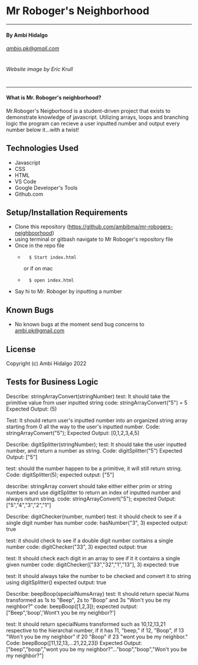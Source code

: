 # Mr Roboger's Neighborhood
---
#### By Ambi Hidalgo 
###### ambio.pk@gmail.com
#
###### Website image by Eric Krull

#
---

#### What is Mr. Roboger's neighborhood?
Mr.Roboger's Neigborhood is a student-driven project that exists to demonstrate knowledge of javascript. Utilizing arrays, loops and branching logic the program can recieve a user inputted number and output every number below it...with a twist! 

## Technologies Used

* Javascript
* CSS
* HTML
* VS Code
* Google Developer's Tools
* Github.com

## Setup/Installation Requirements

* Clone this repository (https://github.com/ambibma/mr-robogers-neighboorhood)
* using terminal or gitbash navigate to Mr Roboger's repository file
* Once in the repo file 
    *       $ Start index.html
        or if on mac
    *       $ open index.html
* Say hi to Mr. Roboger by inputting a number

## Known Bugs

* No known bugs at the moment
send bug concerns to ambi.pk@gmail.com

## License


Copyright (c) Ambi Hidalgo 2022

## Tests for Business Logic


Describe: stringArrayConvert(stringNumber)
test: It should take the primitive value from user inputted string
code: stringArrayConvert("5") = 5
Expected Output: (5)

Test: It should return user's inputted number into an organized string array starting from 0 all the way to the user's inputted number.
Code: stringArrayConvert("5");
Expected Output: [0,1,2,3,4,5]

Describe: digitSplitter(stringNumber);
test: It should take the user inputted number, and return a number as string.
Code: digitSplitter("5")
Expected Output: ["5"]

test: should the number happen to be a primitive, it will still return string.
Code: digitSplitter(5);
expected output: ["5"]

describe: stringArray convert should take either either prim or string numbers and use digitSplitter to return an index of inputted number and always return string.
code: stringArrayConvert("5");
expected Output: ["5","4","3","2","1"]


Describe: digitChecker(number, number)
test: it should check to see if a single digit number has number
code: hasNumber("3", 3)
expected output: true

test: it should check to see if a double digit number contains a single number
code: digitChecker("33", 3)
expected output: true

test: It should check each digit in an array to see if it it contains a single given number
code: digitChecker(["33","32","1","13"], 3)
expected: true

test: It should always take the number to be checked and convert it to string using digitSplitter()
expected output: true


Describe: beepBoop(specialNumsArray)
test: It should return special Nums transformed as 1s to "Beep", 2s to "Boop" and 3s "Won't you be my neighbor?"
code: beepBoop([1,2,3]);
expected output: ["Beep",'boop','Wont't you be my neighbor?']

test: It should return specialNums transformed such as 10,12,13,21 respective to the hierarchal number, if it has 11, "beep," if 12, "Boop", if 13 "Won't you be my neighbor" if 20 "Boop" if 23 "wont you be my neighbor."
Code: beepBoop([11,12,13,...21,22,23])
Expected Output: ["beep","boop","wont you be my neighbor?"..."boop","boop","Won't you be my neighbor?"]





